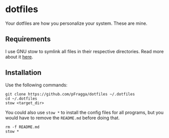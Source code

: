 dotfiles
========

Your dotfiles are how you personalize your system. These are mine.

Requirements
------------

I use GNU stow to symlink all files in their respective directories. Read more
about it [here](https://www.gnu.org/software/stow "GNU stow").

Installation
------------

Use the following commands:

    git clone https://github.com/pFragga/dotfiles ~/.dotfiles
    cd ~/.dotfiles
    stow <target_dir>

You could also use `stow *` to install the config files for all programs, but
you would have to remove the `README.md` before doing that.

    rm -f README.md
    stow *

